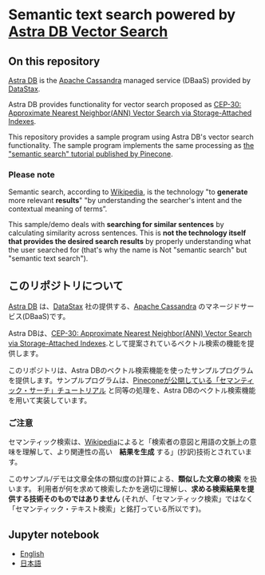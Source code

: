 # Semantic text search powered by [Astra DB Vector Search](https://docs.datastax.com/en/astra-serverless/docs/vector-search/overview.html)

## On this repository

[Astra DB](https://www.datastax.com/jp/products/datastax-astra) is the [Apache Cassandra](https://cassandra.apache.org/_/index.html) managed service (DBaaS) provided by [DataStax](https://www.datastax.com/).

Astra DB provides functionality for vector search proposed as [CEP-30: Approximate Nearest Neighbor(ANN) Vector Search via Storage-Attached Indexes](https://cwiki.apache.org/confluence/display/CASSANDRA/CEP-30%3A+Approximate+Nearest+Neighbor%28ANN%29+Vector+Search+via+Storage-Attached+Indexes).

This repository provides a sample program using Astra DB's vector search functionality. The sample program implements the same processing as [the "semantic search" tutorial published by Pinecone](https://docs.pinecone.io/docs/semantic-text-search).

### Please note

Semantic search, according to [Wikipedia](https://en.wikipedia.org/wiki/Semantic_search), is the technology "to **generate** more relevant **results**" "by understanding the searcher's intent and the contextual meaning of terms”.

This sample/demo deals with **searching for similar sentences** by calculating similarity across sentences.
This is **not the technology itself that provides the desired search results** by properly understanding what the user searched for (that's why the name is Not "semantic search" but "semantic text search").

## このリポジトリについて

[Astra DB](https://www.datastax.com/jp/products/datastax-astra) は、[DataStax](https://www.datastax.com/) 社の提供する、[Apache Cassandra](https://cassandra.apache.org/_/index.html) のマネージドサービス(DBaaS)です。

Astra DBは、[CEP-30: Approximate Nearest Neighbor(ANN) Vector Search via Storage-Attached Indexes](https://cwiki.apache.org/confluence/display/CASSANDRA/CEP-30%3A+Approximate+Nearest+Neighbor%28ANN%29+Vector+Search+via+Storage-Attached+Indexes).として提案されているベクトル検索の機能を提供します。

このリポジトリは、Astra DBのベクトル検索機能を使ったサンプルプログラムを提供します。サンプルプログラムは、[Pineconeが公開している「セマンティック・サーチ」チュートリアル](https://docs.pinecone.io/docs/semantic-text-search) と同等の処理を、Astra DBのベクトル検索機能を用いて実装しています。

### ご注意

セマンティック検索は、[Wikipedia](https://en.wikipedia.org/wiki/Semantic_search)によると「検索者の意図と用語の文脈上の意味を理解して、より関連性の高い　**結果を生成** する」(抄訳)技術とされています。

このサンプル/デモは文章全体の類似度の計算による、**類似した文章の検索** を扱います。
利用者が何を求めて検索したかを適切に理解し、**求める検索結果を提供する技術そのものではありません** (それが、「セマンティック検索」ではなく「セマンティック・テキスト検索」と銘打っている所以です)。

## Jupyter notebook

 - [English](./semantic_text_search-en.ipynb)
 - [日本語](./semantic_text_search-ja.ipynb)


